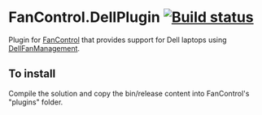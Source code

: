 # FanControl.DellPlugin [![Build status](https://ci.appveyor.com/api/projects/status/aqevcsrb976mavdo/branch/master?svg=true)](https://ci.appveyor.com/project/Rem0o/fancontrol-dellplugin/branch/master)

Plugin for [FanControl](https://github.com/Rem0o/FanControl.Releases) that provides support for Dell laptops using [DellFanManagement](https://github.com/AaronKelley/DellFanManagement).

## To install

Compile the solution and copy the bin/release content into FanControl's "plugins" folder.
